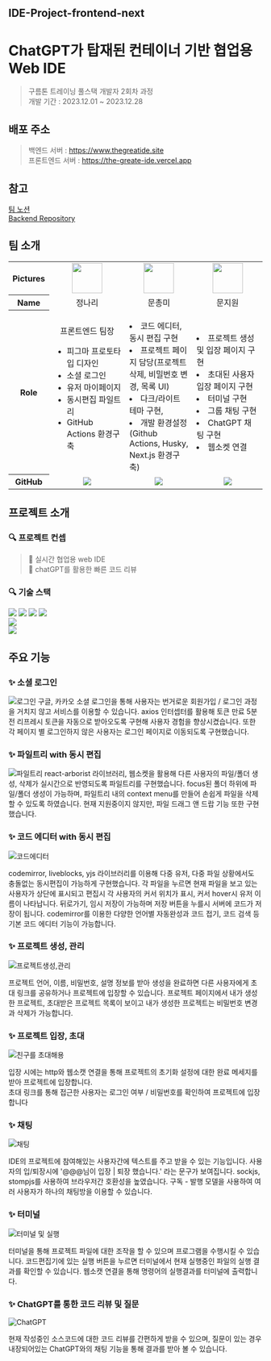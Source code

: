 ## IDE-Project-frontend-next

<div align="">

# ChatGPT가 탑재된 컨테이너 기반 협업용 Web IDE

> 구름톤 트레이닝 풀스택 개발자 2회차 과정 <br>
> 개발 기간 : 2023.12.01 ~ 2023.12.28

## 배포 주소

> 백엔드 서버 : https://www.thegreatide.site <br>
> 프론트엔드 서버 : https://the-greate-ide.vercel.app


## 참고 
 [팀 노션](https://www.notion.so/fd328dd60a27471c98e76f077c0cc0f5)<br>
 [Backend Repository](https://github.com/The-Great-Sign/IDE-Project-backend)

## 팀 소개

<table width="500" align="center">
<tbody>
<tr>
<th>Pictures</th>
<td width="100" align="center">
<a href="https://github.com/naringst">
<img src="https://avatars.githubusercontent.com/u/92130993?v=4" width="60" height="60">
</a>
</td>
<td width="100" align="center">
<a href="https://github.com/hi-rachel">
<img src="https://avatars.githubusercontent.com/u/103404125?v=4" width="60" height="60">
</a>
</td>
<td width="100" align="center">
<a href="https://github.com/moonjw0">
<img src="https://avatars.githubusercontent.com/u/56528404?v=4" width="60" height="60">
</a>
</td>
</tr>
<tr>
<th>Name</th>
<td width="100" align="center">정나리</td>
<td width="100" align="center">문총미</td>
<td width="100" align="center">문지원</td>

</tr>
<tr>
<th>Role</th>
<td width="300" align="left">
<div align='center'>프론트엔드 팀장</div>
<ul>
<li>
피그마 프로토타입 디자인
</li>
<li>
소셜 로그인
</li>
<li>
유저 마이페이지 
</li>
<li>
동시편집 파일트리  </li>
<li>GitHub Actions 환경구축</li>
</ul>

</td>
<td width="300" align="left">
<ul></ul>
<li>코드 에디터, 동시 편집 구현</li>
<li>프로젝트 페이지 담당(프로젝트 삭제, 비밀번호 변경, 목록 UI)</li>
<li>다크/라이트 테마 구현,</li>
<li>개발 환경설정(Github Actions, Husky, Next.js 환경구축)</li>
</ul>
</td>

<td width="300" align="left">
<li>프로젝트 생성 및 입장 페이지 구현</li>
<li>초대된 사용자 입장 페이지 구현</li>
<li>터미널 구현</li>
<li>그룹 채팅 구현 </li>
<li>ChatGPT 채팅 구현</li>
<li>웹소켓 연결</li>
</td>
</tr>
<tr>
<th>GitHub</th>
<td width="100" align="center">

<a href="https://github.com/naringst">
<img src="http://img.shields.io/badge/naringst-green?style=social&logo=github"/>
</a>
</td>
<td width="100" align="center">
<a href="https://github.com/hi-rachel">
<img src="http://img.shields.io/badge/hi-rachel-green?style=social&logo=github"/>
</a>
</td>
<td width="100" align="center">
<a href="https://github.com/moonjw0">
<img src="http://img.shields.io/badge/moonjw0-green?style=social&logo=github"/>
</a>
</td>
</tr>
</tbody>
</table>

## 프로젝트 소개


### 🔍 프로젝트 컨셉

> 📌 실시간 협업용 web IDE <br>
> 📌 chatGPT를 활용한 빠른 코드 리뷰

### 🔍 기술 스택

<img src="https://img.shields.io/badge/Typescript-3178C6?style=for-the-badge&logo=Typescript&logoColor=white"/> 
<img src="https://img.shields.io/badge/React-61DAFB?style=for-the-badge&logo=React&logoColor=black"/> <img src= "https://img.shields.io/badge/Next-black?style=for-the-badge&logo=next.js&logoColor=white"/>
 <img src="https://img.shields.io/badge/zustand-00A95C?style=for-the-badge&logo=&logoColor=white"><br>
  <img src="https://img.shields.io/badge/styled components-DB7093?style=for-the-badge&logo=styled-components&logoColor=white"/><br>
<img src="https://img.shields.io/badge/Vercel-000000?style=for-the-badge&logo=vercel&logoColor=white"/>


## 주요 기능

### ✨ 소셜 로그인
![로그인](https://github.com/The-Great-Sign/IDE-Project-frontend-next/assets/92130993/40c09297-28e7-45bb-a1e1-707d565c9ab3)
구글, 카카오 소셜 로그인을 통해 사용자는 번거로운 회원가입 / 로그인 과정을 거치지 않고 서비스를 이용할 수 있습니다. axios 인터셉터를 활용해 토큰 만료 5분 전 리프레시 토큰을 자동으로 받아오도록 구현해 사용자 경험을 향상시켰습니다. 또한 각 페이지 별 로그인하지 않은 사용자는 로그인 페이지로 이동되도록 구현했습니다.

### ✨ 파일트리 with 동시 편집
![파일트리](https://github.com/The-Great-Sign/IDE-Project-frontend-next/assets/92130993/51b8b234-9078-4e66-b5ea-3a0b5373c961)
react-arborist 라이브러리, 웹소켓을 활용해 다른 사용자의 파일/폴더 생성, 삭제가 실시간으로 반영되도록 파일트리를 구현했습니다. focus된 폴더 하위에 파일/폴더 생성이 가능하며, 파일트리 내의 context menu를 만들어 손쉽게 파일을 삭제할 수 있도록 하였습니다. 현재 지원중이지 않지만, 파일 드래그 앤 드랍 기능 또한 구현했습니다.

### ✨ 코드 에디터 with 동시 편집
![코드에디터](https://github.com/The-Great-Sign/IDE-Project-frontend-next/assets/103404125/fbeafa42-bbd0-4684-add2-ca827f9cd0ef.gif)

codemirror, liveblocks, yjs 라이브러리를 이용해 다중 유저, 다중 파일 상황에서도 충돌없는 동시편집이 가능하게 구현했습니다. 각 파일을 누르면 현재 파일을 보고 있는 사용자가 상단에 표시되고 편집시 각 사용자의 커서 위치가 표시, 커서 hover시 유저 이름이 나타납니다. 뒤로가기, 임시 저장이 가능하며 저장 버튼을 누를시 서버에 코드가 저장이 됩니다. codemirror를 이용한 다양한 언어별 자동완성과 코드 접기, 코드 검색 등 기본 코드 에디터 기능이 가능합니다.

### ✨ 프로젝트 생성, 관리

![프로젝트생성,관리](https://github.com/The-Great-Sign/IDE-Project-frontend-next/assets/103404125/c635c6ec-7ed4-44aa-a0f0-d6d64b3cbbdd.gif)

프로젝트 언어, 이름, 비밀번호, 설명 정보를 받아 생성을 완료하면 다른 사용자에게 초대 링크를 공유하거나 프로젝트에 입장할 수 있습니다. 프로젝트 페이지에서 내가 생성한 프로젝트, 초대받은 프로젝트 목록이 보이고 내가 생성한 프로젝트는 비밀번호 변경과 삭제가 가능합니다. 

### ✨ 프로젝트 입장, 초대

![친구를 초대해용](https://github.com/The-Great-Sign/IDE-Project-frontend-next/assets/121412353/ae329013-4d15-41d4-a3bb-f3c361c08f85)

입장 시에는 http와 웹소캣 연결을 통해 프로젝트의 초기화 설정에 대한 완료 메세지를 받아 프로젝트에 입장합니다.<br>
초대 링크를 통해 접근한 사용자는 로그인 여부 / 비밀번호를 확인하여 프로젝트에 입장합니다 

### ✨ 채팅

![채팅](https://github.com/naringst/dev-log/assets/92130993/21aecae4-3381-46ea-bd06-625a2d34316f)


IDE의 프로젝트에 참여해있는 사용자간에 텍스트를 주고 받을 수 있는 기능입니다. 사용자의 입/퇴장시에 '@@@님이 입장 | 퇴장 했습니다.' 라는 문구가 보여집니다. sockjs, stompjs를 사용하여 브라우저간 호환성을 높였습니다. 구독 - 발행 모델을 사용하여 여러 사용자가 하나의 채팅방을 이용할 수 있습니다.

### ✨ 터미널

![터미널 및 실행](https://github.com/The-Great-Sign/IDE-Project-frontend-next/assets/121412353/6b3cace5-e9f4-4622-9595-623d26fb2e44)

터미널을 통해 프로젝트 파일에 대한 조작을 할 수 있으며 프로그램을 수행시킬 수 있습니다. 
코드편집기에 있는 실행 버튼을 누르면 터미널에서 현재 실행중인 파일의 실행 결과를 확인할 수 있습니다.
웹소캣 연결을 통해 명령어의 실행결과를 터미널에 출력합니다.

### ✨ ChatGPT를 통한 코드 리뷰 및 질문

![ChatGPT](https://i.imgur.com/6D1kcfn.gif)

현재 작성중인 소스코드에 대한 코드 리뷰를 간편하게 받을 수 있으며, 질문이 있는 경우 내장되어있는 ChatGPT와의 채팅 기능을 통해 결과를 받아 볼 수 있습니다.




</div>
